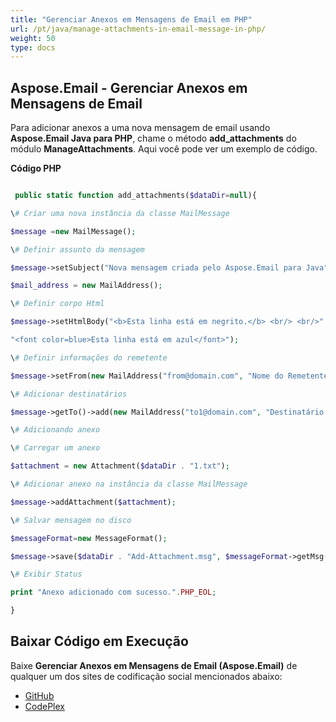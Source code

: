 ```yaml
---
title: "Gerenciar Anexos em Mensagens de Email em PHP"
url: /pt/java/manage-attachments-in-email-message-in-php/
weight: 50
type: docs
---
```


## **Aspose.Email - Gerenciar Anexos em Mensagens de Email**
Para adicionar anexos a uma nova mensagem de email usando **Aspose.Email Java para PHP**, chame o método **add_attachments** do módulo **ManageAttachments**. Aqui você pode ver um exemplo de código.

**Código PHP**

``` php

 public static function add_attachments($dataDir=null){

\# Criar uma nova instância da classe MailMessage

$message =new MailMessage();

\# Definir assunto da mensagem

$message->setSubject("Nova mensagem criada pelo Aspose.Email para Java");

$mail_address = new MailAddress();

\# Definir corpo Html

$message->setHtmlBody("<b>Esta linha está em negrito.</b> <br/> <br/>" .

"<font color=blue>Esta linha está em azul</font>");

\# Definir informações do remetente

$message->setFrom(new MailAddress("from@domain.com", "Nome do Remetente", false));

\# Adicionar destinatários

$message->getTo()->add(new MailAddress("to1@domain.com", "Destinatário 1", false));

\# Adicionando anexo

\# Carregar um anexo

$attachment = new Attachment($dataDir . "1.txt");

\# Adicionar anexo na instância da classe MailMessage

$message->addAttachment($attachment);

\# Salvar mensagem no disco

$messageFormat=new MessageFormat();

$message->save($dataDir . "Add-Attachment.msg", $messageFormat->getMsg());

\# Exibir Status

print "Anexo adicionado com sucesso.".PHP_EOL;

}

```
## **Baixar Código em Execução**
Baixe **Gerenciar Anexos em Mensagens de Email (Aspose.Email)** de qualquer um dos sites de codificação social mencionados abaixo:

- [GitHub](https://github.com/aspose-email/Aspose.Email-for-Java/blob/master/Plugins/Aspose_Email_Java_for_PHP/src/aspose/email/ProgrammingEmail/ManageAttachments.php)
- [CodePlex](https://asposeemailjavaphp.codeplex.com/SourceControl/latest#src/aspose/email/ProgrammingEmail/ManageAttachments.php)